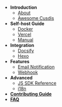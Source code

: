 - **Introduction**
  - [About](/)
  - [Awesome Cusdis](awesome.md)
- **Self-host Guide**
  - [Docker](/self-host/docker.md)
  - [Vercel](/self-host/vercel.md)
  - [Manual](/self-host/manual.md)
- **Integration**
  - [Docsify](/integration/docsify.md)
  - [Hexo](https://blog.cusdis.com/integate-cusdis-in-hexo/)
- **Features**
  - [Email Notification](/features/notification.md)
  - [Webhook](/advanced/webhook.md)
- **Advanced**
  - [JS SDK Reference](/advanced/sdk.md)
  - [i18n](/advanced/i18n.md)
- [**Contributing Guide**](/contributing.md)
- [**FAQ**](/faq.md)
